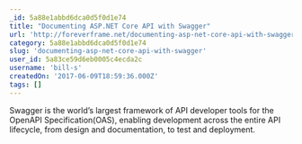 ```yaml
---
_id: 5a88e1abbd6dca0d5f0d1e74
title: "Documenting ASP.NET Core API with Swagger"
url: 'http://foreverframe.net/documenting-asp-net-core-api-with-swagger/'
category: 5a88e1abbd6dca0d5f0d1e74
slug: 'documenting-asp-net-core-api-with-swagger'
user_id: 5a83ce59d6eb0005c4ecda2c
username: 'bill-s'
createdOn: '2017-06-09T18:59:36.000Z'
tags: []
---
```


Swagger is the world’s largest framework of API developer tools for the OpenAPI Specification(OAS), enabling development across the entire API lifecycle, from design and documentation, to test and deployment.
